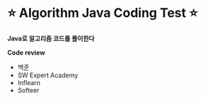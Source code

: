 # :star: Algorithm Java Coding Test :star:

**Java로 알고리즘 코드를 풀이한다**

<strong> Code review </strong>
- 백준
- SW Expert Academy
- Inflearn
- Softeer
